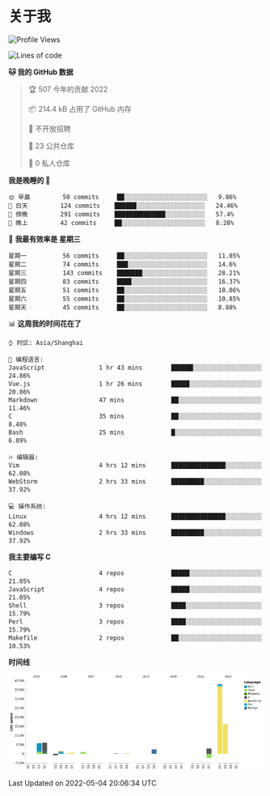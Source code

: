 # 关于我

<!--START_SECTION:waka-->
![Profile Views](http://img.shields.io/badge/%E4%B8%AA%E4%BA%BA%E5%B0%81%E9%9D%A2%E8%A7%82%E7%9C%8B%E6%AC%A1%E6%95%B0-0-blue)

![Lines of code](https://img.shields.io/badge/%E4%BB%8E%E3%80%8C%E4%BD%A0%E5%A5%BD%E4%B8%96%E7%95%8C%E3%80%8D%E6%88%91%E5%B7%B2%E7%BB%8F%E5%86%99%E4%BA%86-73%20Thousand%20%E8%A1%8C%E4%BB%A3%E7%A0%81-blue)

**🐱 我的 GitHub 数据** 

> 🏆 507 今年的贡献 2022
 > 
> 📦 214.4 kB 占用了 GitHub 内存 
 > 
> 🚫 不开放招聘
 > 
> 📜 23 公共仓库 
 > 
> 🔑 0 私人仓库  
 > 
**我是晚睡的 🦉** 

```text
🌞 早晨         50 commits     ██░░░░░░░░░░░░░░░░░░░░░░░   9.86% 
🌆 白天         124 commits    ██████░░░░░░░░░░░░░░░░░░░   24.46% 
🌃 傍晚         291 commits    ██████████████░░░░░░░░░░░   57.4% 
🌙 晚上         42 commits     ██░░░░░░░░░░░░░░░░░░░░░░░   8.28%

```
📅 **我最有效率是 星期三** 

```text
星期一          56 commits     ██░░░░░░░░░░░░░░░░░░░░░░░   11.05% 
星期二          74 commits     ███░░░░░░░░░░░░░░░░░░░░░░   14.6% 
星期三          143 commits    ███████░░░░░░░░░░░░░░░░░░   28.21% 
星期四          83 commits     ████░░░░░░░░░░░░░░░░░░░░░   16.37% 
星期五          51 commits     ██░░░░░░░░░░░░░░░░░░░░░░░   10.06% 
星期六          55 commits     ██░░░░░░░░░░░░░░░░░░░░░░░   10.85% 
星期天          45 commits     ██░░░░░░░░░░░░░░░░░░░░░░░   8.88%

```


📊 **这周我的时间花在了** 

```text
⌚︎ 时区: Asia/Shanghai

💬 编程语言: 
JavaScript               1 hr 43 mins        ██████░░░░░░░░░░░░░░░░░░░   24.86% 
Vue.js                   1 hr 26 mins        █████░░░░░░░░░░░░░░░░░░░░   20.86% 
Markdown                 47 mins             ██░░░░░░░░░░░░░░░░░░░░░░░   11.46% 
C                        35 mins             ██░░░░░░░░░░░░░░░░░░░░░░░   8.48% 
Bash                     25 mins             █░░░░░░░░░░░░░░░░░░░░░░░░   6.09%

🔥 编辑器: 
Vim                      4 hrs 12 mins       ███████████████░░░░░░░░░░   62.08% 
WebStorm                 2 hrs 33 mins       █████████░░░░░░░░░░░░░░░░   37.92%

💻 操作系统: 
Linux                    4 hrs 12 mins       ███████████████░░░░░░░░░░   62.08% 
Windows                  2 hrs 33 mins       █████████░░░░░░░░░░░░░░░░   37.92%

```

**我主要编写 C** 

```text
C                        4 repos             █████░░░░░░░░░░░░░░░░░░░░   21.05% 
JavaScript               4 repos             █████░░░░░░░░░░░░░░░░░░░░   21.05% 
Shell                    3 repos             ████░░░░░░░░░░░░░░░░░░░░░   15.79% 
Perl                     3 repos             ████░░░░░░░░░░░░░░░░░░░░░   15.79% 
Makefile                 2 repos             ██░░░░░░░░░░░░░░░░░░░░░░░   10.53%

```


**时间线**

![Chart not found](https://raw.githubusercontent.com/Arondight/Arondight/master/charts/bar_graph.png) 


 Last Updated on 2022-05-04 20:06:34 UTC
<!--END_SECTION:waka-->
